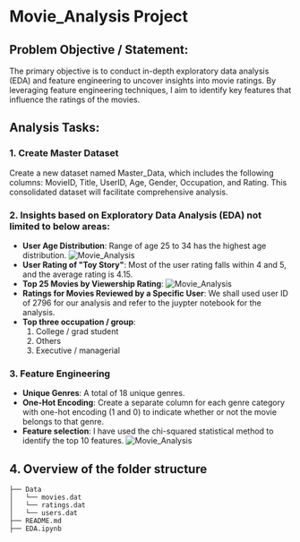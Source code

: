 # Movie_Analysis Project

## Problem Objective / Statement:
The primary objective is to conduct in-depth exploratory data analysis (EDA) and feature engineering to uncover insights into movie ratings. By leveraging feature engineering techniques, I aim to identify key features that influence the ratings of the movies.

## Analysis Tasks:

### 1. Create Master Dataset
Create a new dataset named Master_Data, which includes the following columns: MovieID, Title, UserID, Age, Gender, Occupation, and Rating. This consolidated dataset will facilitate comprehensive analysis.

### 2. Insights based on Exploratory Data Analysis (EDA) not limited to below areas:
- **User Age Distribution**: Range of age 25 to 34 has the highest age distribution.
    ![Movie_Analysis](./images/Age_Distribution.jng)
- **User Rating of "Toy Story"**: Most of the user rating falls within 4 and 5, and the average rating is 4.15.
- **Top 25 Movies by Viewership Rating**: 
    ![Movie_Analysis](./images/Top25movies.jng)
- **Ratings for Movies Reviewed by a Specific User**: We shall used user ID of 2796 for our analysis and refer to the juypter notebook for the analysis.
- **Top three occupation / group**: 
    1) College / grad student
    2) Others
    3) Executive / managerial

### 3. Feature Engineering
- **Unique Genres**: A total of 18 unique genres.
- **One-Hot Encoding**: Create a separate column for each genre category with one-hot encoding (1 and 0) to indicate whether or not the movie belongs to that genre.
- **Feature selection**: I have used the chi-squared statistical method to identify the top 10 features.
    ![Movie_Analysis](./images/features.jng)

## 4. Overview of the folder structure
```
├── Data
│   └── movies.dat
│   └── ratings.dat
│   └── users.dat
├── README.md
├── EDA.ipynb
```

